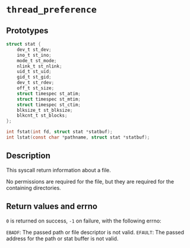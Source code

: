 <!---
stat.md: stat syscalls.
Copyright (C) 2021 streaksu

This program is free software: you can redistribute it and/or modify
it under the terms of the GNU General Public License as published by
the Free Software Foundation, either version 3 of the License, or
(at your option) any later version.

This program is distributed in the hope that it will be useful,
but WITHOUT ANY WARRANTY; without even the implied warranty of
MERCHANTABILITY or FITNESS FOR A PARTICULAR PURPOSE.  See the
GNU General Public License for more details.

You should have received a copy of the GNU General Public License
along with this program.  If not, see <http://www.gnu.org/licenses/>.
-->

# `thread_preference`

## Prototypes

```c
struct stat {
	dev_t st_dev;
	ino_t st_ino;
	mode_t st_mode;
	nlink_t st_nlink;
	uid_t st_uid;
	gid_t st_gid;
	dev_t st_rdev;
	off_t st_size;
	struct timespec st_atim;
	struct timespec st_mtim;
	struct timespec st_ctim;
	blksize_t st_blksize;
	blkcnt_t st_blocks;
};

int fstat(int fd, struct stat *statbuf);
int lstat(const char *pathname, struct stat *statbuf);
```

## Description

This syscall return information about a file.

No permissions are required for the file, but they are required for the
containing directories.

## Return values and errno

`0` is returned on success, `-1` on failure, with the following errno:

`EBADF`: The passed path or file descriptor is not valid.
`EFAULT`: The passed address for the path or stat buffer is not valid.
